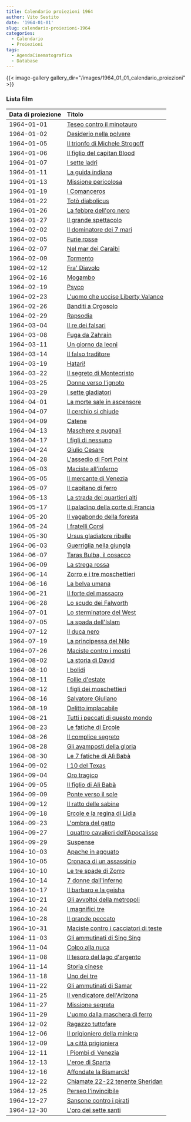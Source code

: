 ```yaml
---
title: Calendario proiezioni 1964
author: Vito Sestito
date: '1964-01-01'
slug: calendario-proiezioni-1964
categories:
  - Calendario
  - Proiezioni
tags:
  - AgendaCinematografica
  - Database
---
```

{{< image-gallery gallery_dir="/images/1964_01_01_calendario_proiezioni" >}}

### Lista film

|Data di proiezione |Titolo                               |
|:------------------|:------------------------------------|
|1964-01-01         |[Teseo contro il minotauro](https://www.imdb.com/title/tt0055518/)|
|1964-01-02         |[Desiderio nella polvere](https://www.imdb.com/title/tt0053762/)|
|1964-01-05         |[Il trionfo di Michele Strogoff](https://www.imdb.com/title/tt0055547/)|
|1964-01-06         |[Il figlio del capitan Blood](https://www.imdb.com/title/tt0054875/)|
|1964-01-07         |[I sette ladri](https://www.imdb.com/title/tt0054295/)|
|1964-01-11         |[La guida indiana](https://www.imdb.com/title/tt0053457/)|
|1964-01-13         |[Missione pericolosa](https://www.imdb.com/title/tt0047924/)|
|1964-01-19         |[I Comanceros](https://www.imdb.com/title/tt0054757/)|
|1964-01-22         |[Totò diabolicus](https://www.imdb.com/title/tt0056604/)|
|1964-01-26         |[La febbre dell'oro nero](https://www.imdb.com/title/tt0035195/)|
|1964-01-27         |[Il grande spettacolo](https://www.imdb.com/title/tt0054681/)|
|1964-02-02         |[Il dominatore dei 7 mari](https://www.imdb.com/title/tt0056396/)|
|1964-02-05         |[Furie rosse](https://www.imdb.com/title/tt7252648/)|
|1964-02-07         |[Nel mar dei Caraibi](https://www.imdb.com/title/tt0038108/)|
|1964-02-09         |[Tormento](https://www.imdb.com/title/tt0046447/)|
|1964-02-12         |[Fra' Diavolo](https://www.imdb.com/title/tt0033630/)|
|1964-02-16         |[Mogambo](https://www.imdb.com/title/tt0046085/)|
|1964-02-19         |[Psyco](https://www.imdb.com/title/tt0054215/)|
|1964-02-23         |[L'uomo che uccise Liberty Valance](https://www.imdb.com/title/tt0056217/)|
|1964-02-26         |[Banditi a Orgosolo](https://www.imdb.com/title/tt0053632/)|
|1964-02-29         |[Rapsodia](https://www.imdb.com/title/tt0047408/)|
|1964-03-04         |[Il re dei falsari](https://www.imdb.com/title/tt0054734/)|
|1964-03-08         |[Fuga da Zahrain](https://www.imdb.com/title/tt0055963/)|
|1964-03-11         |[Un giorno da leoni](https://www.imdb.com/title/tt0054926/)|
|1964-03-14         |[Il falso traditore](https://www.imdb.com/title/tt0055871/)|
|1964-03-19         |[Hatari!](https://www.imdb.com/title/tt0056059/)|
|1964-03-22         |[Il segreto di Montecristo](https://www.imdb.com/title/tt0055544/)|
|1964-03-25         |[Donne verso l'ignoto](https://www.imdb.com/title/tt0044205/)|
|1964-03-29         |[I sette gladiatori](https://www.imdb.com/title/tt0056472/)|
|1964-04-01         |[La morte sale in ascensore](https://www.imdb.com/title/tt0056248/)|
|1964-04-07         |[Il cerchio si chiude](https://www.imdb.com/title/tt0039396/)|
|1964-04-09         |[Catene](https://www.imdb.com/title/tt0041232/)|
|1964-04-13         |[Maschere e pugnali](https://www.imdb.com/title/tt0038417/)|
|1964-04-17         |[I figli di nessuno](https://www.imdb.com/title/tt0043532/)|
|1964-04-24         |[Giulio Cesare](https://www.imdb.com/title/tt0045943/)|
|1964-04-28         |[L'assedio di Fort Point](https://www.imdb.com/title/tt0043725/)|
|1964-05-03         |[Maciste all'inferno](https://www.imdb.com/title/tt0057268/)|
|1964-05-05         |[Il mercante di Venezia](https://www.imdb.com/title/tt0044885/)|
|1964-05-07         |[Il capitano di ferro](https://www.imdb.com/title/tt0056902/)|
|1964-05-13         |[La strada dei quartieri alti](https://www.imdb.com/title/tt0053226/)|
|1964-05-17         |[Il paladino della corte di Francia](https://www.imdb.com/title/tt0266923/)|
|1964-05-20         |[Il vagabondo della foresta](https://www.imdb.com/title/tt0040720/)|
|1964-05-24         |[I fratelli Corsi](https://www.imdb.com/title/tt0139222/)|
|1964-05-30         |[Ursus gladiatore ribelle](https://www.imdb.com/title/tt0057629/)|
|1964-06-03         |[Guerriglia nella giungla](https://www.imdb.com/title/tt0053142/)|
|1964-06-07         |[Taras Bulba, il cosacco](https://www.imdb.com/title/tt0057559/)|
|1964-06-09         |[La strega rossa](https://www.imdb.com/title/tt0040946/)|
|1964-06-14         |[Zorro e i tre moschettieri](https://www.imdb.com/title/tt0057720/)|
|1964-06-16         |[La belva umana](https://www.imdb.com/title/tt0032383/)|
|1964-06-21         |[Il forte del massacro](https://www.imdb.com/title/tt0051629/)|
|1964-06-28         |[Lo scudo dei Falworth](https://www.imdb.com/title/tt0046789/)|
|1964-07-01         |[Lo sterminatore del West](https://www.imdb.com/title/tt0054112/)|
|1964-07-05         |[La spada dell'Islam](https://www.imdb.com/title/tt0370051/)|
|1964-07-12         |[Il duca nero](https://www.imdb.com/title/tt0057018/)|
|1964-07-19         |[La principessa del Nilo](https://www.imdb.com/title/tt0047366/)|
|1964-07-26         |[Maciste contro i mostri](https://www.imdb.com/title/tt0057270/)|
|1964-08-02         |[La storia di David](https://www.imdb.com/title/tt0054342/)|
|1964-08-10         |[I bolidi](https://www.imdb.com/title/tt0054943/)|
|1964-08-11         |[Follie d'estate](https://www.imdb.com/title/tt0329089/)|
|1964-08-12         |[I figli dei moschettieri](https://www.imdb.com/title/tt0044380/)|
|1964-08-16         |[Salvatore Giuliano](https://www.imdb.com/title/tt0055399/)|
|1964-08-19         |[Delitto implacabile](https://www.imdb.com/title/tt0140905/)|
|1964-08-21         |[Tutti i peccati di questo mondo](https://www.imdb.com/title/tt0050113/)|
|1964-08-23         |[Le fatiche di Ercole](https://www.imdb.com/title/tt0050381/)|
|1964-08-26         |[Il complice segreto](https://www.imdb.com/title/tt0055422/)|
|1964-08-28         |[Gli avamposti della gloria](https://www.imdb.com/title/tt0057441/)|
|1964-08-30         |[Le 7 fatiche di Alì Babà](https://www.imdb.com/title/tt0055435/)|
|1964-09-02         |[I 10 del Texas](https://www.imdb.com/title/tt0205714/)|
|1964-09-04         |[Oro tragico](https://www.imdb.com/title/tt0247383/)|
|1964-09-05         |[Il figlio di Alì Babà](https://www.imdb.com/title/tt0045175/)|
|1964-09-09         |[Ponte verso il sole](https://www.imdb.com/title/tt0054701/)|
|1964-09-12         |[Il ratto delle sabine](https://www.imdb.com/title/tt0055356/)|
|1964-09-18         |[Ercole e la regina di Lidia](https://www.imdb.com/title/tt0052782/)|
|1964-09-23         |[L'ombra del gatto](https://www.imdb.com/title/tt0055438/)|
|1964-09-27         |[I quattro cavalieri dell'Apocalisse](https://www.imdb.com/title/tt0054890/)|
|1964-09-29         |[Suspense](https://www.imdb.com/title/tt0055018/)|
|1964-10-03         |[Apache in agguato](https://www.imdb.com/title/tt0056496/)|
|1964-10-05         |[Cronaca di un assassinio](https://www.imdb.com/title/tt0054687/)|
|1964-10-10         |[Le tre spade di Zorro](https://www.imdb.com/title/tt0057602/)|
|1964-10-14         |[7 donne dall'inferno](https://www.imdb.com/title/tt0055436/)|
|1964-10-17         |[Il barbaro e la geisha](https://www.imdb.com/title/tt0051398/)|
|1964-10-21         |[Gli avvoltoi della metropoli](https://www.imdb.com/title/tt0163606/)|
|1964-10-24         |[I magnifici tre](https://www.imdb.com/title/tt0122600/)|
|1964-10-28         |[Il grande peccato](https://www.imdb.com/title/tt0055402/)|
|1964-10-31         |[Maciste contro i cacciatori di teste](https://www.imdb.com/title/tt0056207/)|
|1964-11-03         |[Gli ammutinati di Sing Sing](https://www.imdb.com/title/tt0038255/)|
|1964-11-04         |[Colpo alla nuca](https://www.imdb.com/title/tt0140357/)|
|1964-11-08         |[Il tesoro del lago d'argento](https://www.imdb.com/title/tt0056452/)|
|1964-11-14         |[Storia cinese](https://www.imdb.com/title/tt0056447/)|
|1964-11-18         |[Uno dei tre](https://www.imdb.com/title/tt0057106/)|
|1964-11-22         |[Gli ammutinati di Samar](https://www.imdb.com/title/tt0056440/)|
|1964-11-25         |[Il vendicatore dell'Arizona](https://www.imdb.com/title/tt0049286/)|
|1964-11-27         |[Missione segreta](https://www.imdb.com/title/tt0037366/)|
|1964-11-29         |[L'uomo dalla maschera di ferro](https://www.imdb.com/title/tt0056228/)|
|1964-12-02         |[Ragazzo tuttofare](https://www.imdb.com/title/tt0053644/)|
|1964-12-06         |[Il prigioniero della miniera](https://www.imdb.com/title/tt0047013/)|
|1964-12-09         |[La città prigioniera](https://www.imdb.com/title/tt0055851/)|
|1964-12-11         |[I Piombi di Venezia](https://www.imdb.com/title/tt0046189/)|
|1964-12-13         |[L'eroe di Sparta](https://www.imdb.com/title/tt0055719/)|
|1964-12-16         |[Affondate la Bismarck!](https://www.imdb.com/title/tt0054310/)|
|1964-12-22         |[Chiamate 22-22 tenente Sheridan](https://www.imdb.com/title/tt0162242/)|
|1964-12-25         |[Perseo l'invincibile](https://www.imdb.com/title/tt0056343/)|
|1964-12-27         |[Sansone contro i pirati](https://www.imdb.com/title/tt0057470/)|
|1964-12-30         |[L'oro dei sette santi](https://www.imdb.com/title/tt0054934/)|
